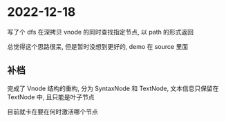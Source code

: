 # 2022-12-18

写了个 dfs 在深拷贝 vnode 的同时查找指定节点, 以 path 的形式返回

总觉得这个思路很呆, 但是暂时没想到更好的, demo 在 source 里面

## 补档

完成了 Vnode 结构的重构, 分为 SyntaxNode 和 TextNode, 文本信息只保留在 TextNode 中, 且只能是叶子节点

目前就卡在要在何时激活哪个节点
